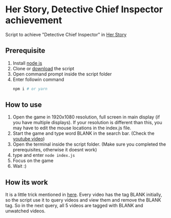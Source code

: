 # Her Story, Detective Chief Inspector achievement

Script to achieve "Detective Chief Inspector" in [Her Story](https://store.steampowered.com/app/368370/Her_Story/)

## Prerequisite

1. Install [node js](https://nodejs.org/en/)
2. Clone or [download](https://github.com/CharukaHS/her-story-automate/archive/refs/heads/master.zip) the script
3. Open command prompt inside the script folder
4. Enter followin command
   ```bash
   npm i # or yarn
   ```

## How to use

1. Open the game in 1920x1080 resolution, full screen in main display (if you have multiple displays). If your resolution is different than this, you may have to edit the mouse locations in the index.js file.
2. Start the game and type word BLANK in the search bar. (Check the [youtube video](https://youtu.be/m385nSoAmcE))
3. Open the terminal inside the script folder. (Make sure you completed the prerequisites, otherwise it doesnt work)
4. type and enter `node index.js`
5. Focus on the game
6. Wait :)

## How its work

It is a little trick mentioned in [here](https://steamcommunity.com/sharedfiles/filedetails/?id=468583264). Every video has the tag BLANK initially, so the script use it to query videos and view them and remove the BLANK tag. So in the next query, all 5 videos are tagged with BLANK and unwatched videos.

